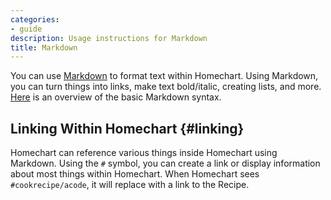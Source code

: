 ```yaml
---
categories:
- guide
description: Usage instructions for Markdown
title: Markdown
---
```


You can use [Markdown](https://www.markdownguide.org/cheat-sheet/) to format text within Homechart.  Using Markdown, you can turn things into links, make text bold/italic, creating lists, and more.  [Here](https://www.markdownguide.org/basic-syntax/) is an overview of the basic Markdown syntax.

## Linking Within Homechart {#linking}

Homechart can reference various things inside Homechart using Markdown.  Using the `#` symbol, you can create a link or display information about most things within Homechart.  When Homechart sees `#cookrecipe/acode`, it will replace with a link to the Recipe.

